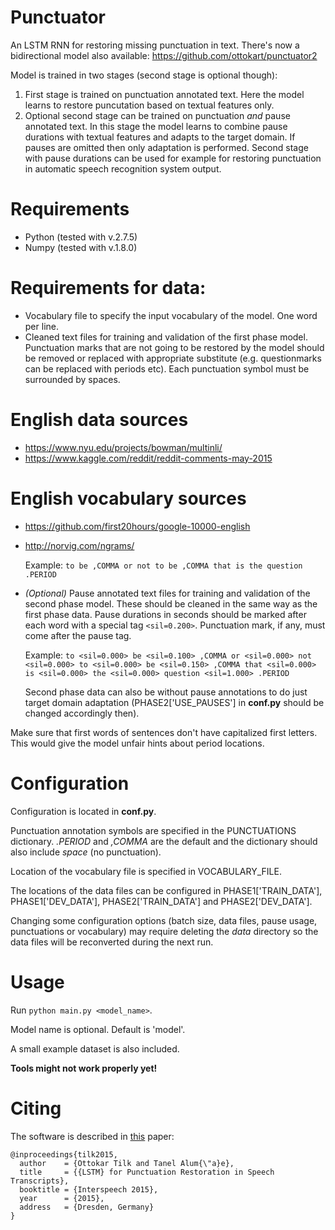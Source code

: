 # Punctuator
An LSTM RNN for restoring missing punctuation in text.
There's now a bidirectional model also available: https://github.com/ottokart/punctuator2

Model is trained in two stages (second stage is optional though):

1. First stage is trained on punctuation annotated text. Here the model learns to restore puncutation based on textual features only.
2. Optional second stage can be trained on punctuation *and* pause annotated text. In this stage the model learns to combine pause durations with textual features and adapts to the target domain. If pauses are omitted then only adaptation is performed. Second stage with pause durations can be used for example for restoring punctuation in automatic speech recognition system output.

# Requirements
* Python (tested with v.2.7.5)
* Numpy (tested with v.1.8.0)

# Requirements for data:

* Vocabulary file to specify the input vocabulary of the model. One word per line.
* Cleaned text files for training and validation of the first phase model. Punctuation marks that are not going to be restored by the model should be removed or replaced with appropriate substitute (e.g. questionmarks can be replaced with periods etc). Each punctuation symbol must be surrounded by spaces.

# English data sources
* https://www.nyu.edu/projects/bowman/multinli/
* https://www.kaggle.com/reddit/reddit-comments-may-2015

# English vocabulary sources
* https://github.com/first20hours/google-10000-english
* http://norvig.com/ngrams/

  Example:
  ```to be ,COMMA or not to be ,COMMA that is the question .PERIOD```
* *(Optional)* Pause annotated text files for training and validation of the second phase model. These should be cleaned in the same way as the first phase data. Pause durations in seconds should be marked after each word with a special tag `<sil=0.200>`. Punctuation mark, if any, must come after the pause tag.

  Example:
  ```to <sil=0.000> be <sil=0.100> ,COMMA or <sil=0.000> not <sil=0.000> to <sil=0.000> be <sil=0.150> ,COMMA that <sil=0.000> is <sil=0.000> the <sil=0.000> question <sil=1.000> .PERIOD```

  Second phase data can also be without pause annotations to do just target domain adaptation (PHASE2['USE_PAUSES'] in **conf.py** should be changed accordingly then).
  
Make sure that first words of sentences don't have capitalized first letters. This would give the model unfair hints about period locations.

# Configuration

Configuration is located in **conf.py**.

Punctuation annotation symbols are specified in the PUNCTUATIONS dictionary. *.PERIOD* and *,COMMA* are the default and the dictionary should also include *space* (no punctuation).

Location of the vocabulary file is specified in VOCABULARY_FILE.

The locations of the data files can be configured in PHASE1['TRAIN_DATA'], PHASE1['DEV_DATA'], PHASE2['TRAIN_DATA'] and PHASE2['DEV_DATA'].

Changing some configuration options (batch size, data files, pause usage, punctuations or vocabulary) may require deleting the *data* directory so the data files will be reconverted during the next run.

# Usage

Run `python main.py <model_name>`.

Model name is optional. Default is 'model'.

A small example dataset is also included. 

**Tools might not work properly yet!**


# Citing

The software is described in [this](https://phon.ioc.ee/dokuwiki/lib/exe/fetch.php?media=people:tanel:interspeech2015-paper-punct.pdf) paper:

    @inproceedings{tilk2015,
      author    = {Ottokar Tilk and Tanel Alum{\"a}e},
      title     = {{LSTM} for Punctuation Restoration in Speech Transcripts},
      booktitle = {Interspeech 2015},
      year      = {2015},
      address   = {Dresden, Germany}
    }
